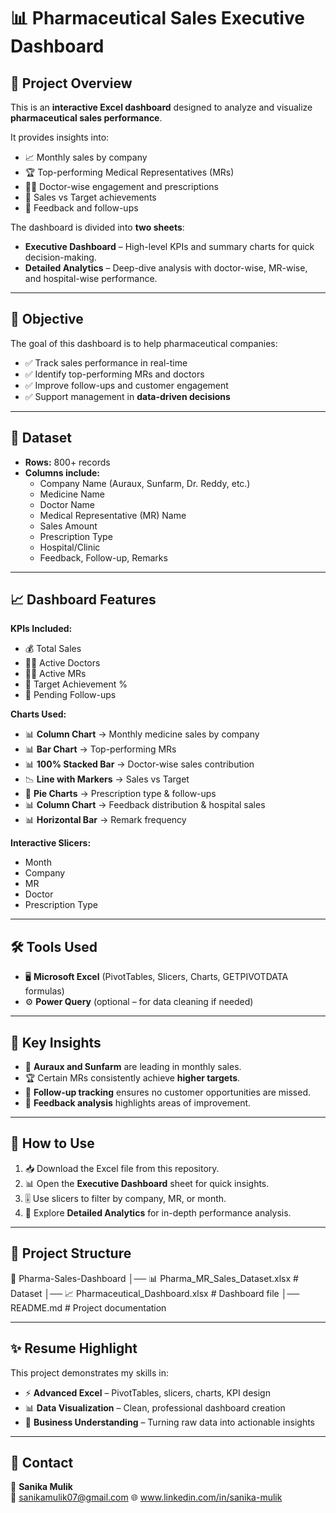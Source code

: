 # 📊 Pharmaceutical Sales Executive Dashboard  

## 📌 Project Overview  
This is an **interactive Excel dashboard** designed to analyze and visualize **pharmaceutical sales performance**.  

It provides insights into:  
- 📈 Monthly sales by company  
- 🏆 Top-performing Medical Representatives (MRs)  
- 👨‍⚕️ Doctor-wise engagement and prescriptions  
- 🎯 Sales vs Target achievements  
- 📝 Feedback and follow-ups  

The dashboard is divided into **two sheets**:  
- **Executive Dashboard** – High-level KPIs and summary charts for quick decision-making.  
- **Detailed Analytics** – Deep-dive analysis with doctor-wise, MR-wise, and hospital-wise performance.  

---

## 🎯 Objective  
The goal of this dashboard is to help pharmaceutical companies:  
- ✅ Track sales performance in real-time  
- ✅ Identify top-performing MRs and doctors  
- ✅ Improve follow-ups and customer engagement  
- ✅ Support management in **data-driven decisions**  

---

## 📑 Dataset  
- **Rows:** 800+ records  
- **Columns include:**  
  - Company Name (Auraux, Sunfarm, Dr. Reddy, etc.)  
  - Medicine Name  
  - Doctor Name  
  - Medical Representative (MR) Name  
  - Sales Amount  
  - Prescription Type  
  - Hospital/Clinic  
  - Feedback, Follow-up, Remarks  

---

## 📈 Dashboard Features  
**KPIs Included:**  
- 💰 Total Sales  
- 👨‍⚕️ Active Doctors  
- 👨‍💼 Active MRs  
- 🎯 Target Achievement %  
- 📌 Pending Follow-ups  

**Charts Used:**  
- 📊 **Column Chart** → Monthly medicine sales by company  
- 📊 **Bar Chart** → Top-performing MRs  
- 📊 **100% Stacked Bar** → Doctor-wise sales contribution  
- 📉 **Line with Markers** → Sales vs Target  
- 🥧 **Pie Charts** → Prescription type & follow-ups  
- 📊 **Column Chart** → Feedback distribution & hospital sales  
- 📊 **Horizontal Bar** → Remark frequency  

**Interactive Slicers:**  
- Month  
- Company  
- MR  
- Doctor  
- Prescription Type  

---

## 🛠️ Tools Used  
- 🖥 **Microsoft Excel** (PivotTables, Slicers, Charts, GETPIVOTDATA formulas)  
- ⚙️ **Power Query** (optional – for data cleaning if needed)  

---

## 📌 Key Insights  
- 🌟 **Auraux and Sunfarm** are leading in monthly sales.  
- 🏆 Certain MRs consistently achieve **higher targets**.  
- 📌 **Follow-up tracking** ensures no customer opportunities are missed.  
- 📝 **Feedback analysis** highlights areas of improvement.  

---

## 🚀 How to Use  
1. 📥 Download the Excel file from this repository.  
2. 📊 Open the **Executive Dashboard** sheet for quick insights.  
3. 🎚 Use slicers to filter by company, MR, or month.  
4. 🔎 Explore **Detailed Analytics** for in-depth performance analysis.  

---

## 📂 Project Structure  

📁 Pharma-Sales-Dashboard
│── 📊 Pharma_MR_Sales_Dataset.xlsx   # Dataset
│── 📈 Pharmaceutical_Dashboard.xlsx  # Dashboard file
│── README.md                         # Project documentation


---

## ✨ Resume Highlight  
This project demonstrates my skills in:  
- ⚡ **Advanced Excel** – PivotTables, slicers, charts, KPI design  
- 📊 **Data Visualization** – Clean, professional dashboard creation  
- 💼 **Business Understanding** – Turning raw data into actionable insights  

---

## 🤝 Contact  
👤 **Sanika Mulik**  
📧 sanikamulik07@gmail.com 
🌐 www.linkedin.com/in/sanika-mulik 

